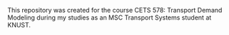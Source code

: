 This repository was created for the course CETS 578: Transport Demand Modeling during my studies as an MSC Transport Systems student at KNUST.

